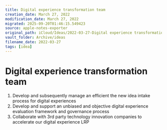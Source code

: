 ```yaml
---
title: Digital experience transformation team
creation_date: March 27, 2022
modification_date: March 27, 2022
migrated: 2025-09-20T01:46:15.549423
source: apple-notes-exporter
original_path: iCloud/Ideas/2022-03-27-Digital experience transformation team.md
vault_folder: Archive/ideas
filename_date: 2022-03-27
tags: [idea]
---
```



# Digital experience transformation team

1. Develop and subsequently manage an efficient the new idea intake process for digital experiences
2. Develop and support an unbiased and objective digital experience evaluation framework and governance process 
3. Collaborate with 3rd party technology innovation companies to accelerate our digital experience LRP 

